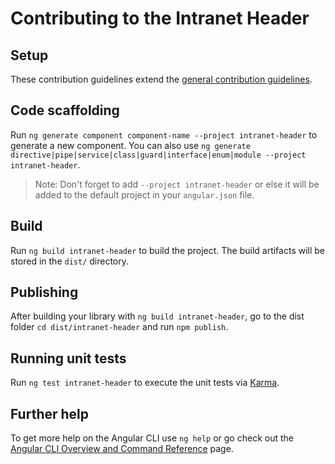 # Contributing to the Intranet Header

## Setup
These contribution guidelines extend the [general contribution guidelines](../../../../CONTRIBUTING.md).

## Code scaffolding

Run `ng generate component component-name --project intranet-header` to generate a new component. You can also use `ng generate directive|pipe|service|class|guard|interface|enum|module --project intranet-header`.
> Note: Don't forget to add `--project intranet-header` or else it will be added to the default project in your `angular.json` file. 

## Build

Run `ng build intranet-header` to build the project. The build artifacts will be stored in the `dist/` directory.

## Publishing

After building your library with `ng build intranet-header`, go to the dist folder `cd dist/intranet-header` and run `npm publish`.

## Running unit tests

Run `ng test intranet-header` to execute the unit tests via [Karma](https://karma-runner.github.io).

## Further help

To get more help on the Angular CLI use `ng help` or go check out the [Angular CLI Overview and Command Reference](https://angular.io/cli) page.

